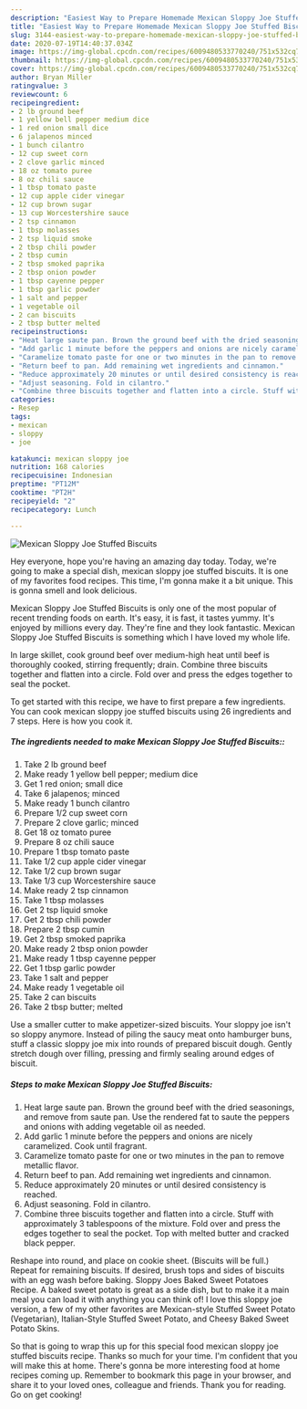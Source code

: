 ```yaml
---
description: "Easiest Way to Prepare Homemade Mexican Sloppy Joe Stuffed Biscuits"
title: "Easiest Way to Prepare Homemade Mexican Sloppy Joe Stuffed Biscuits"
slug: 3144-easiest-way-to-prepare-homemade-mexican-sloppy-joe-stuffed-biscuits
date: 2020-07-19T14:40:37.034Z
image: https://img-global.cpcdn.com/recipes/6009480533770240/751x532cq70/mexican-sloppy-joe-stuffed-biscuits-recipe-main-photo.jpg
thumbnail: https://img-global.cpcdn.com/recipes/6009480533770240/751x532cq70/mexican-sloppy-joe-stuffed-biscuits-recipe-main-photo.jpg
cover: https://img-global.cpcdn.com/recipes/6009480533770240/751x532cq70/mexican-sloppy-joe-stuffed-biscuits-recipe-main-photo.jpg
author: Bryan Miller
ratingvalue: 3
reviewcount: 6
recipeingredient:
- 2 lb ground beef
- 1 yellow bell pepper medium dice
- 1 red onion small dice
- 6 jalapenos minced
- 1 bunch cilantro
- 12 cup sweet corn
- 2 clove garlic minced
- 18 oz tomato puree
- 8 oz chili sauce
- 1 tbsp tomato paste
- 12 cup apple cider vinegar
- 12 cup brown sugar
- 13 cup Worcestershire sauce
- 2 tsp cinnamon
- 1 tbsp molasses
- 2 tsp liquid smoke
- 2 tbsp chili powder
- 2 tbsp cumin
- 2 tbsp smoked paprika
- 2 tbsp onion powder
- 1 tbsp cayenne pepper
- 1 tbsp garlic powder
- 1 salt and pepper
- 1 vegetable oil
- 2 can biscuits
- 2 tbsp butter melted
recipeinstructions:
- "Heat large saute pan. Brown the ground beef with the dried seasonings, and remove from saute pan. Use the rendered fat to saute the peppers and onions with adding vegetable oil as needed."
- "Add garlic 1 minute before the peppers and onions are nicely caramelized. Cook until fragrant."
- "Caramelize tomato paste for one or two minutes in the pan to remove metallic flavor."
- "Return beef to pan. Add remaining wet ingredients and cinnamon."
- "Reduce approximately 20 minutes or until desired consistency is reached."
- "Adjust seasoning. Fold in cilantro."
- "Combine three biscuits together and flatten into a circle. Stuff with approximately 3 tablespoons of the mixture. Fold over and press the edges together to seal the pocket. Top with melted butter and cracked black pepper."
categories:
- Resep
tags:
- mexican
- sloppy
- joe

katakunci: mexican sloppy joe
nutrition: 168 calories
recipecuisine: Indonesian
preptime: "PT12M"
cooktime: "PT2H"
recipeyield: "2"
recipecategory: Lunch

---
```



![Mexican Sloppy Joe Stuffed Biscuits](https://img-global.cpcdn.com/recipes/6009480533770240/751x532cq70/mexican-sloppy-joe-stuffed-biscuits-recipe-main-photo.jpg)

Hey everyone, hope you're having an amazing day today. Today, we're going to make a special dish, mexican sloppy joe stuffed biscuits. It is one of my favorites food recipes. This time, I'm gonna make it a bit unique. This is gonna smell and look delicious.

Mexican Sloppy Joe Stuffed Biscuits is only one of the most popular of recent trending foods on earth. It's easy, it is fast, it tastes yummy. It's enjoyed by millions every day. They're fine and they look fantastic. Mexican Sloppy Joe Stuffed Biscuits is something which I have loved my whole life.

In large skillet, cook ground beef over medium-high heat until beef is thoroughly cooked, stirring frequently; drain. Combine three biscuits together and flatten into a circle. Fold over and press the edges together to seal the pocket.


To get started with this recipe, we have to first prepare a few ingredients. You can cook mexican sloppy joe stuffed biscuits using 26 ingredients and 7 steps. Here is how you cook it.

##### The ingredients needed to make Mexican Sloppy Joe Stuffed Biscuits::

1. Take 2 lb ground beef
1. Make ready 1 yellow bell pepper; medium dice
1. Get 1 red onion; small dice
1. Take 6 jalapenos; minced
1. Make ready 1 bunch cilantro
1. Prepare 1/2 cup sweet corn
1. Prepare 2 clove garlic; minced
1. Get 18 oz tomato puree
1. Prepare 8 oz chili sauce
1. Prepare 1 tbsp tomato paste
1. Take 1/2 cup apple cider vinegar
1. Take 1/2 cup brown sugar
1. Take 1/3 cup Worcestershire sauce
1. Make ready 2 tsp cinnamon
1. Take 1 tbsp molasses
1. Get 2 tsp liquid smoke
1. Get 2 tbsp chili powder
1. Prepare 2 tbsp cumin
1. Get 2 tbsp smoked paprika
1. Make ready 2 tbsp onion powder
1. Make ready 1 tbsp cayenne pepper
1. Get 1 tbsp garlic powder
1. Take 1 salt and pepper
1. Make ready 1 vegetable oil
1. Take 2 can biscuits
1. Take 2 tbsp butter; melted


Use a smaller cutter to make appetizer-sized biscuits. Your sloppy joe isn&#39;t so sloppy anymore. Instead of piling the saucy meat onto hamburger buns, stuff a classic sloppy joe mix into rounds of prepared biscuit dough. Gently stretch dough over filling, pressing and firmly sealing around edges of biscuit. 

##### Steps to make Mexican Sloppy Joe Stuffed Biscuits:

1. Heat large saute pan. Brown the ground beef with the dried seasonings, and remove from saute pan. Use the rendered fat to saute the peppers and onions with adding vegetable oil as needed.
1. Add garlic 1 minute before the peppers and onions are nicely caramelized. Cook until fragrant.
1. Caramelize tomato paste for one or two minutes in the pan to remove metallic flavor.
1. Return beef to pan. Add remaining wet ingredients and cinnamon.
1. Reduce approximately 20 minutes or until desired consistency is reached.
1. Adjust seasoning. Fold in cilantro.
1. Combine three biscuits together and flatten into a circle. Stuff with approximately 3 tablespoons of the mixture. Fold over and press the edges together to seal the pocket. Top with melted butter and cracked black pepper.


Reshape into round, and place on cookie sheet. (Biscuits will be full.) Repeat for remaining biscuits. If desired, brush tops and sides of biscuits with an egg wash before baking. Sloppy Joes Baked Sweet Potatoes Recipe. A baked sweet potato is great as a side dish, but to make it a main meal you can load it with anything you can think of! I love this sloppy joe version, a few of my other favorites are Mexican-style Stuffed Sweet Potato (Vegetarian), Italian-Style Stuffed Sweet Potato, and Cheesy Baked Sweet Potato Skins. 

So that is going to wrap this up for this special food mexican sloppy joe stuffed biscuits recipe. Thanks so much for your time. I'm confident that you will make this at home. There's gonna be more interesting food at home recipes coming up. Remember to bookmark this page in your browser, and share it to your loved ones, colleague and friends. Thank you for reading. Go on get cooking!
